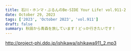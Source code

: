 ```yaml
---
title: 石川・ホンマ・ぶるんのBe-SIDE Your Life! vol.911-2
date: October 29, 2023
tags: ['2023', 'October 2023', 'vol.911']
draft: false
summary: 秋田から青森を旅しています！どっか行きたいです！
---
```


http://project-phi.ddo.jp/ishikawa/ishikawa911_2.mp3